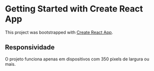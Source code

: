 # Getting Started with Create React App


This project was bootstrapped with [Create React App](https://github.com/facebook/create-react-app).

## Responsividade

O projeto funciona apenas em dispositivos com 350 pixels de largura ou mais.


